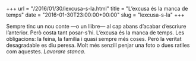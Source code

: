 +++
url = "/2016/01/30/lexcusa-s-la.html"
title = "L’excusa és la manca de temps"
date = "2016-01-30T23:00:00+00:00"
slug = "lexcusa-s-la"
+++

Sempre tinc un nou conte —o un llibre— al cap abans d’acabar d’escriure l’anterior. Però costa tant posar-s’hi. L’excusa és la manca de temps. Les obligacions: la feina, la família i quasi sempre més coses. Però la veritat desagradable es diu peresa. Molt més senzill penjar una foto o dues ratlles com aquestes. *Lavorare stanca*.

